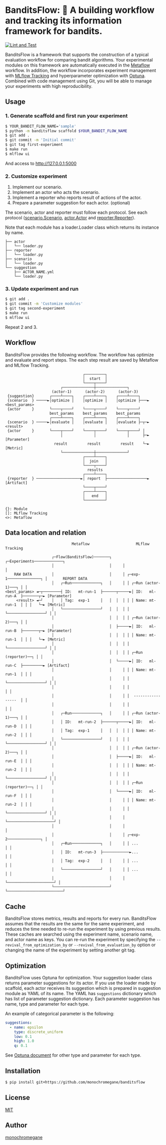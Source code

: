 # BanditsFlow: :slot_machine: A building workflow and tracking its information framework for bandits.

[![Lint and Test](https://github.com/monochromegane/banditsflow/actions/workflows/ci.yml/badge.svg)](https://github.com/monochromegane/banditsflow/actions/workflows/ci.yml)

BanditsFlow is a framework that supports the construction of a typical evaluation workflow for comparing bandit algorithms.
Your experimental modules on this framework are automatically executed in the [Metaflow](https://metaflow.org/) workflow.
In addition, the workflow incorporates experiment management with [MLflow Tracking](https://mlflow.org/docs/latest/tracking.html) and hyperparameter optimization with [Optuna](https://optuna.org/).
Combined with code management using Git, you will be able to manage your experiments with high reproducibility.

## Usage

### 1. Generate scaffold and first run your experiment

```sh
$ YOUR_BANDIT_FLOW_NAME='sample'
$ python -m banditsflow scaffold $YOUR_BANDIT_FLOW_NAME
$ git add .
$ git commit -m 'Initial commit'
$ git tag first-experiment
$ make run
$ mlflow ui
```

And access to http://127.0.0.1:5000

### 2. Customize experiment

1. Implement our scenario.
1. Implement an actor who acts the scenario.
1. Implement a reporter who reports result of actions of the actor.
1. Prepare a parameter suggestion for each actor. (optional)

The scenario, actor and reporter must follow each protocol.
See each protocol ([scenario.Scenario](https://github.com/monochromegane/banditsflow/blob/main/banditsflow/scenario.py), [actor.Actor](https://github.com/monochromegane/banditsflow/blob/main/banditsflow/actor.py) and [reporter.Reporter](https://github.com/monochromegane/banditsflow/blob/main/banditsflow/reporter.py)).

Note that each module has a loader.Loader class which returns its instance by name.

```
├── actor
│   └── loader.py
├── reporter
│   └── loader.py
├── scenario
│   └── loader.py
└── suggestion
    ├── ACTOR_NAME.yml
    └── loader.py
```

### 3. Update experiment and run

```sh
$ git add .
$ git commit -m 'Customize modules'
$ git tag second-experiment
$ make run
$ mlflow ui
```

Repeat 2 and 3.

## Workflow

BanditsFlow provides the following workflow.
The workflow has optimize and evaluate and report steps.
The each step result are saved by Metaflow and MLflow Tracking.

```
                                   ┌─────────┐
                                   │  start  │
                                   └────┬────┘
                         ┌──────────────┼──────────────┐
                     (actor-1)      (actor-2)      (actor-3)
 {suggestion}       ┌────┴────┐    ┌────┴────┐    ┌────┴────┐
 {scenario  } ─────►│optimize │    │optimize │    │optimize ├───► <best_params>
 {actor     }       └────┬────┘    └────┬────┘    └────┬────┘
                    best_params    best_params    best_params
                    ┌────┴────┐    ┌────┴────┐    ┌────┴────┐
 {scenario  } ─────►│evaluate │    │evaluate │    │evaluate ├─┬─► <result>
 {actor     }       └────┬────┘    └────┬────┘    └────┬────┘ │
                         │              │              │      ├─► [Parameter]
                      result         result         result    └─► [Metric]
                         └──────────────┼──────────────┘
                                   ┌────┴────┐
                                   │  join   │
                                   └────┬────┘
                                     results
                                   ┌────┴────┐
 {reporter  } ────────────────────►│ report  ├──────────────────► [Artifact]
                                   └────┬────┘
                                   ┌────┴────┐
                                   │   end   │
                                   └─────────┘

{}: Module
[]: MLflow Tracking
<>: Metaflow
```

## Data location and relation

```
                              Metaflow                     MLflow Tracking

                     ┌─Flow(BanditsFlow)───────┐     ┌─Experiments─────────────┐
                     │                         │     │                         │
    RAW DATA         │                         │     │ ┌─exp-1───────────────┐ │       REPORT DATA
                     │   ┌─Run─────────────┐   │     │ │ ┌─Run (actor-1)───┐ │ │
<best_params> ◄─┬────────┤ ID:   mt-run-1  ├──────┬─────►│ ID:   ml-run-A  ├───────┬─► [Parameter]
     <result> ◄─┘    │   │ Tag:  exp-1     │   │  │  │ │ │ Name: mt-run-1  │ │ │   └─► [Metric]
                     │   └─────────────────┘   │  │  │ │ └─────────────────┘ │ │
                     │                         │  │  │ │ ┌─Run (actor-2)───┐ │ │
                     │                         │  ├─────►│ ID:   ml-run-B  ├───────┬─► [Parameter]
                     │                         │  │  │ │ │ Name: mt-run-1  │ │ │   └─► [Metric]
                     │                         │  │  │ │ └─────────────────┘ │ │
                     │                         │  │  │ │ ┌─Run (reporter)──┐ │ │
                     │                         │  └─────►│ ID:   ml-run-C  ├─────────► [Artifact]
                     │                         │     │ │ │ Name: mt-run-1  │ │ │
                     │                         │     │ │ └─────────────────┘ │ │
                     │                         │     │ │                     │ │
                     │                         │     │ │  -----------------  │ │
                     │                         │     │ │                     │ │
                     │   ┌─Run─────────────┐   │     │ │ ┌─Run (actor-1)───┐ │ │
                     │   │ ID:   mt-run-2  ├──────┬─────►│ ID:   ml-run-D  │ │ │
                     │   │ Tag:  exp-1     │   │  │  │ │ │ Name: mt-run-2  │ │ │
                     │   └─────────────────┘   │  │  │ │ └─────────────────┘ │ │
                     │                         │  │  │ │ ┌─Run (actor-2)───┐ │ │
                     │                         │  ├─────►│ ID:   ml-run-E  │ │ │
                     │                         │  │  │ │ │ Name: mt-run-2  │ │ │
                     │                         │  │  │ │ └─────────────────┘ │ │
                     │                         │  │  │ │ ┌─Run (reporter)──┐ │ │
                     │                         │  └─────►│ ID:   ml-run-F  │ │ │
                     │                         │     │ │ │ Name: mt-run-2  │ │ │
                     │                         │     │ │ └─────────────────┘ │ │
                     │                         │     │ └─────────────────────┘ │
                     │                         │     │                         │
                     │                         │     │ ┌─exp-2───────────────┐ │
                     │   ┌─Run─────────────┐   │     │ │ ...                 │ │
                     │   │ ID:   mt-run-3  ├────────────►...                 │ │
                     │   │ Tag:  exp-2     │   │     │ │ ...                 │ │
                     │   └─────────────────┘   │     │ │ ...                 │ │
                     │                         │     │ └─────────────────────┘ │
                     └─────────────────────────┘     └─────────────────────────┘
```

## Cache

BanditsFlow stores metrics, results and reports for every run.
BanditsFlow assumes that the results are the same for the same experiment, and reduces the time needed to re-run the experiment by using previous results.
These caches are searched using the experiment name, scenario name, and actor name as keys.
You can re-run the experiment by specifying the `--revival_from_optimization_by` or `--revival_from_evaluation_by` option or changing the name of the experiment by setting another git tag.

## Optimization

BanditsFlow uses Optuna for optimization.
Your suggestion loader class returns parameter suggestions for its actor.
If you use the loader made by scaffold, each actor receives its suggestion which is prepared in suggestion module as YAML of its name.
The YAML has `suggestions` dictionary which has list of parameter suggestion dictionary.
Each parameter suggestion has name, type and parameter for each type.

An example of categorical parameter is the following:

```yml
suggestions:
  - name: epsilon
    type: discrete_uniform
    low: 0.1
    high: 1.0
    q: 0.1
```

See [Optuna document](https://optuna.readthedocs.io/en/stable/reference/generated/optuna.trial.Trial.html) for other type and parameter for each type.


## Installation

```sh
$ pip install git+https://github.com/monochromegane/banditsflow
```

## License

[MIT](https://github.com/monochromegane/banditsflow/blob/master/LICENSE)

## Author

[monochromegane](https://github.com/monochromegane)

